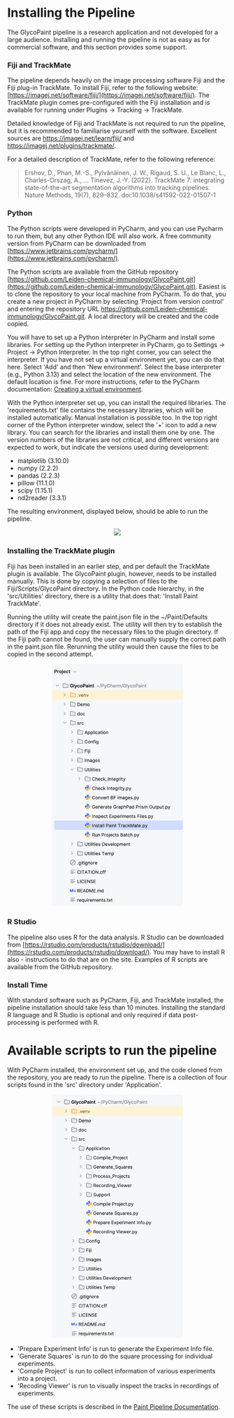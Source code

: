 
# Installing the Pipeline

The GlycoPaint pipeline is a research application and not developed for a large audience. Installing and running the pipeline is not as easy as for commercial software, and this section provides some support.

### Fiji and TrackMate
The pipeline depends heavily on the image processing software Fiji and the Fiji plug-in TrackMate. To install Fiji, refer to the following website: [https://imagej.net/software/fiji/](https://imagej.net/software/fiji/).
The TrackMate plugin comes pre-configured with the Fiji installation and is available for running under Plugins → Tracking → TrackMate.

Detailed knowledge of Fiji and TrackMate is not required to run the pipeline, but it is recommended to familiarise yourself with the software. Excellent sources are https://imagej.net/learn/fiji/ and https://imagej.net/plugins/trackmate/. 

For a detailed description of TrackMate, refer to the following reference:

> Ershov, D., Phan, M.-S., Pylvänäinen, J. W., Rigaud, S. U., Le Blanc, L., Charles-Orszag, A., … Tinevez, J.-Y. (2022).
TrackMate 7: integrating state-of-the-art segmentation algorithms into tracking pipelines. Nature Methods, 19(7),
829–832. doi:10.1038/s41592-022-01507-1

### Python
The Python scripts were developed in PyCharm, and you can use Pycharm to run them, but any other Python IDE will also work. A free community version from PyCharm can be downloaded from [https://www.jetbrains.com/pycharm/](https://www.jetbrains.com/pycharm/).

The Python scripts are available from the GitHub repository [https://github.com/Leiden-chemical-immunology/GlycoPaint.git](https://github.com/Leiden-chemical-immunology/GlycoPaint.git). Easiest is to clone the repository to your local machine from PyCharm. To do that, you create a new project in PyCharm by selecting 'Project from version control' and entering the repository URL https://github.com/Leiden-chemical-immunology/GlycoPaint.git. A local directory will be created and the code copied. 

You will have to set up a Python interpreter in PyCharm and install some libraries. For setting up the Python interpreter in PyCharm, go to Settings → Project → Python Interpreter. In the top right corner, you can select the interpreter. If you have not set up a virtual environment yet, you can do that here. Select 'Add' and then 'New environment'. Select the base interpreter (e.g., Python 3.13) and select the location of the new environment. The default location is fine. For more instructions, refer to the PyCharm documentation: [Creating a virtual environment](https://www.jetbrains.com/help/pycharm/creating-virtual-environment.html).

With the Python interpreter set up, you can install the required libraries. The 'requirements.txt' file contains the necessary libraries, which will be installed automatically. Manual installation is possible too. In the top right corner of the Python interpreter window, select the '+' icon to add a new library. You can search for the libraries and install them one by one. The version numbers of the libraries are not critical, and different versions are expected to work, but indicate the versions used during development:

- matplotlib (3.10.0)
- numpy (2.2.2)
- pandas (2.2.3)
- pillow (11.1.0)
- scipy (1.15.1)
- nd2reader (3.3.1)

The resulting environment, displayed below, should be able to run the pipeline.

<p align="center">
<img src="./Images/pycharm_environment.png" width="600"><br>
</p>

### Installing the TrackMate plugin

Fiji has been installed in an earlier step, and per default the TrackMate plugin is available. The GlycoPaint plugin, however, needs to be installed manually. This is done by copying a selection of files to the Fiji/Scripts/GlycoPaint directory. In the Python code hierarchy, in the 'src/Utilities' directory, there is a utility that does that: 'Install Paint TrackMate'.

Running the utility will create the paint.json file in the ~/Paint/Defaults directory if it does not already exist. The utility will then try to establish the path of the Fiji app and copy the necessary files to the plugin directory. If the Fiji path cannot be found, the user can manually supply the correct path in the paint.json file. Rerunning the utility would then cause the files to be copied in the second attempt.  

<p align="center">
<img src="./Images/install_glycopaint.png" width="300"><br>
</p>

### R Studio
The pipeline also uses R for the data analysis. R Studio can be downloaded from [https://rstudio.com/products/rstudio/download/](https://rstudio.com/products/rstudio/download/). You may have to install R also - instructions to do that are on the site. Examples of R scripts are available from the GitHub repository.

### Install Time
With standard software such as PyCharm, Fiji, and TrackMate installed, the pipeline installation should take less than 10 minutes. Installing the standard R language and R Studio is optional and only required if data post-processing is performed with R.

# Available scripts to run the pipeline

With PyCharm installed, the environment set up, and the code cloned from the repository, you are ready to run the pipeline. There is a collection of four scripts found in the 'src' directory under 'Application'.

<p align="center">
<img src="./Images/python_scripts.png" width="300"><br>
</p>

- 'Prepare Experiment Info' is run to generate the Experiment Info file.
- 'Generate Squares' is run to do the square processing for individual experiments.
- 'Compile Project' is run to collect information of various experiments into a project.
- 'Recoding Viewer' is run to visually inspect the tracks in recordings of experiments.

The use of these scripts is described in the [Paint Pipeline Documentation](https://github.com/Leiden-chemical-immunology/GlycoPaint/blob/main/doc/Paint_Pipeline_Documentation.md).